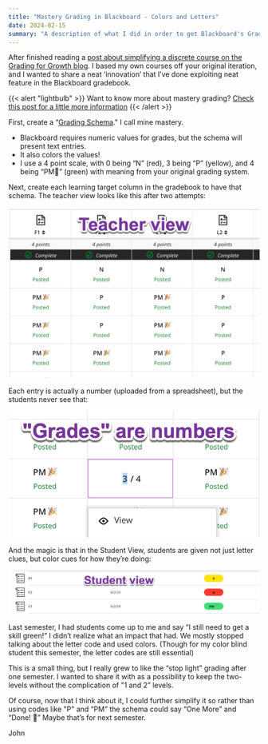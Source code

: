 ```yaml
---
title: "Mastery Grading in Blackboard - Colors and Letters"
date: 2024-02-15
summary: "A description of what I did in order to get Blackboard's Gradebook to hide numbers, show letters, and give meaningful and motivating colors."
---
```


After finished reading a [post about simplifying a discrete course on the Grading for Growth blog](https://gradingforgrowth.com/p/three-ways-i-am-simplifying-my-alternative). I based my own courses off your original iteration, and I wanted to share a neat ‘innovation’ that I’ve done exploiting neat feature in the Blackboard gradebook.

{{< alert "lightbulb" >}}
Want to know more about mastery grading? [Check this post for a little more information](../../../2023/non_traditional_grading1/)
{{< /alert >}}

First, create a “[Grading Schema](https://help.blackboard.com/Learn/Instructor/Ultra/Grade/Customize_Grading_Interface/Grading_Schemas)." I call mine mastery.

- Blackboard requires numeric values for grades, but the schema will present text entries. 
- It also colors the values! 
- I use a 4 point scale, with 0 being “N” (red),  3 being “P” (yellow), and 4 being “PM🎉” (green) with meaning from your original grading system.

Next, create each learning target column in the gradebook to have that schema.  The teacher view looks like this after two attempts: 

![Teacher view screenshot](./teacher-view.png)

Each entry is actually a number (uploaded from a spreadsheet), but the students never see that:

![Numbers displayed in the gradebook](./grades-are-numbers.png)

And the magic is that in the Student View, students are given not just letter clues, but color cues for how they’re doing:

![Student view of the gradebook](./student-view.png)

Last semester, I had students come up to me and say “I still need to get a skill green!”  I didn’t realize what an impact that had. We mostly stopped talking about the letter code and used colors.  (Though for my color blind student this semester, the letter codes are still essential)  

This is a small thing, but I really grew to like the “stop light” grading after one semester.  I wanted to share it with as a possibility to keep the two-levels without the complication of "1 and 2” levels.  

Of course, now that I think about it, I could further simplify it so rather than using codes like "P" and “PM” the schema could say “One More” and “Done! 🎉” Maybe that’s for next semester.

John